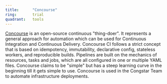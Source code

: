 ```yaml
---
title:      "Concourse"
ring:       trial
quadrant:   tools
---
```


[Concourse](https://concourse-ci.org/) is an open-source continuous "thing-doer". It represents a general approach for automation which can be used for Continuous Integration and Continuous Delivery. Concourse CI follows a strict concept that is based on idempotency, immutability, declarative config, stateless workers, and reproducible builds. Pipelines are built on the mechanics of resources, tasks and jobs, which are all configured in one or multiple YAML files. 
Concourse claims to be "simple" but has a steep learning curve in the beginning till it gets simple to use.
Concourse is used in the Congstar Team to automate infrastructure deployments.